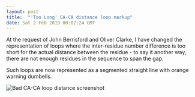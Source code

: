 ```yaml
---
layout: post
title:  "'Too Long' CA-CA distance loop markup"
date: Sat 2 Feb 2019 00:02:24 GMT
---
```


At the request of John Berrisford and Oliver Clarke, I have changed the
representation of loops where the inter-residue number difference is too short
for the actual distance between the residue - to say it another way, there are
not enough residues in the sequence to span the gap.

Such loops are now represented as a segmented straight line with orange warning
dumbells.

![Bad CA-CA loop distance screenshot]({{"../../../images/screnshot-bad-dist-CA-CA.png"}})

